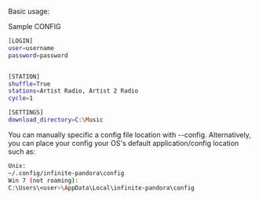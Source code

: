 Basic usage:

Sample CONFIG
```bash
[LOGIN]
user=username
password=password


[STATION]
shuffle=True
stations=Artist Radio, Artist 2 Radio
cycle=1

[SETTINGS]
download_directory=C:\Music
```
You can manually specific a config file location with --config. Alternatively, you can place your config your OS's default application/config location such as:
```bash
Unix:
~/.config/infinite-pandora\config
Win 7 (not roaming):
C:\Users\<user>\AppData\Local\infinite-pandora\config
```